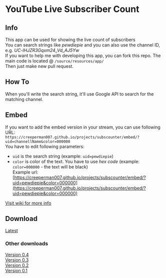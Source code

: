 # YouTube Live Subscriber Count
## Info
This app can be used for showing the live count of subscribers<br>
You can search strings like *pewdiepie* and you can also use the channel ID, e.g. *UC-lHJZR3Gqxm24_Vd_AJ5Yw*<br>
If you want to help me with developing this app, you can fork this repo. The main code is located @ `/source/resources/app/`<br>
Then just make new pull request.
## How To
When you'll write the search string, it'll use Google API to search for the matching channel.
## Embed
If you want to add the embed version in your stream, you can use following URL:<br>
`https://creeperman007.github.io/projects/subscounter/embed/?uid=channellName&color=000000`<br>
You have to edit following parameters:
* `uid` is the search string (example: `uid=pewdiepie`)
* `color` is color of the text. You have to use *hex code* (example: `color=000000` - the text will be black)<br>
Example url: [https://creeperman007.github.io/projects/subscounter/embed/?uid=pewdiepie&color=000000](https://creeperman007.github.io/projects/subscounter/embed/?uid=pewdiepie&color=000000)<br>

[Visit wiki for more info](https://github.com/Creeperman007/subscounter/wiki/Embed)

## Download
[Latest](https://github.com/Creeperman007/subscounter/releases/latest)<br>
### Other downloads
[Version 0.4](https://github.com/Creeperman007/subscounter/releases/tag/v0.4)<br>
[Version 0.3](https://github.com/Creeperman007/subscounter/releases/tag/v0.3)<br>
[Version 0.2](https://github.com/Creeperman007/subscounter/releases/tag/v0.2)<br>
[Version 0.1](https://github.com/Creeperman007/subscounter/releases/tag/v0.1)
